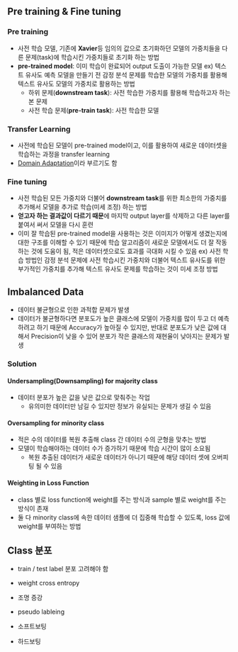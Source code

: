 

## Pre training & Fine tuning
### Pre training
- 사전 학습 모델, 기존에 **Xavier**등 임의의 값으로 초기화하던 모델의 가중치들을 다른 문제(task)에 학습시킨 가중치들로 초기화 하는 방법
- **pre-trained model**: 이미 학습이 완료되어 output 도출이 가능한 모델
	ex) 텍스트 유사도 예측 모델을 만들기 전 감정 분석 문제를 학습한 모델의 가중치를 활용해 텍스트 유사도 모델의 가중치로 활용하는 방법
	- 하위 문제(**downstream task**): 사전 학습한 가중치를 활용해 학습하고자 하는 본 문제
	- 사전 학습 문제(**pre-train task**): 사전 학습한 모델

### Transfer Learning
- 사전에 학습된 모델이 pre-trained model이고, 이를 활용하여 새로운 데이터셋을 학습하는 과정을 transfer learning
- [Domain Adaptation](Domain%20Adaptation.md)이라 부르기도 함

### Fine tuning
- 사전 학습된 모든 가중치와 더불어 **downstream task**를 위한 최소한의 가중치를 추가해서 모델을 추가로 학습(미세 조정) 하는 방법
- **얻고자 하는 결과값이 다르기 때문**에 마지막 output layer를 삭제하고 다른 layer를 붙여서 써서 모델을 다시 훈련
- 이미 잘 학습된 pre-trained model을 사용하는 것은 이미지가 어떻게 생겼는지에 대한 구조를 이해할 수 있기 때문에 학습 알고리즘이 새로운 모델에서도 더 잘 작동하는 것에 도움이 됨, 적은 데이터셋으로도 효과를 극대화 시킬 수 있음
	ex) 사전 학습 방법인 감정 분석 문제에 사전 학습시킨 가중치와 더불어 텍스트 유사도를 위한 부가적인 가중치를 추가해 텍스트 유사도 문제를 학습하는 것이 미세 조정 방법





## Imbalanced Data

- 데이터 불균형으로 인한 과적합 문제가 발생
- 데이터가 불균형하다면 분포도가 높은 클래스에 모델이 가중치를 많이 두고 더 예측하려고 하기 때문에 Accuracy가 높아질 수 있지만, 반대로 분포도가 낮은 값에 대해서 Precision이 낮을 수 있어 분포가 작은 클래스의 재현율이 낮아지는 문제가 발생

### Solution
#### Undersampling(Downsampling) for majority class
- 데이터 분포가 높은 값을 낮은 값으로 맞춰주는 작업
	- 유의미한 데이터만 남길 수 있지만 정보가 유실되는 문제가 생길 수 있음

#### Oversampling for minority class
- 적은 수의 데이터를 복원 추출해 class 간 데이터 수의 군형을 맞추는 방법
- 모델이 학습해야하는 데이터 수가 증가하기 때문에 학습 시간이 많이 소요됨
	- 복원 추출된 데이터가 새로운 데이터가 아니기 때문에 해당 데이터 셋에 오버피팅 될 수 있음

#### Weighting in Loss Function
- class 별로 loss function에 weight를 주는 방식과 sample 별로 weight를 주는 방식이 존재
- 둘 다 minority class에 속한 데이터 샘플에 더 집중해 학습할 수 있도록, loss 값에 weight를 부여하는 방법



## Class 분포
- train / test label 분포 고려해야 함
- weight cross entropy
- 조명 증강
- pseudo lableing  

- 소프트보팅
- 하드보팅